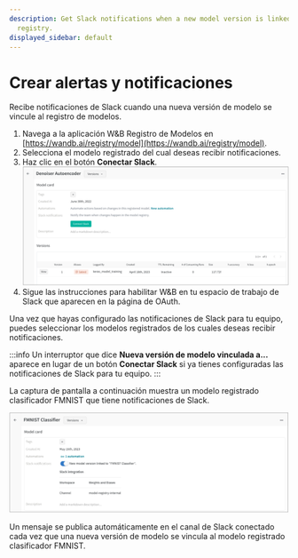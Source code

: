 ```yaml
---
description: Get Slack notifications when a new model version is linked to the model
  registry.
displayed_sidebar: default
---
```


# Crear alertas y notificaciones

<!-- # Notificaciones para nuevas versiones de modelo -->
Recibe notificaciones de Slack cuando una nueva versión de modelo se vincule al registro de modelos.


1. Navega a la aplicación W&B Registro de Modelos en [https://wandb.ai/registry/model](https://wandb.ai/registry/model).
2. Selecciona el modelo registrado del cual deseas recibir notificaciones.
3. Haz clic en el botón **Conectar Slack**.
    ![](/images/models/connect_to_slack.png)
4. Sigue las instrucciones para habilitar W&B en tu espacio de trabajo de Slack que aparecen en la página de OAuth.


Una vez que hayas configurado las notificaciones de Slack para tu equipo, puedes seleccionar los modelos registrados de los cuales deseas recibir notificaciones.

:::info
Un interruptor que dice **Nueva versión de modelo vinculada a...** aparece en lugar de un botón **Conectar Slack** si ya tienes configuradas las notificaciones de Slack para tu equipo.
:::

La captura de pantalla a continuación muestra un modelo registrado clasificador FMNIST que tiene notificaciones de Slack.

![](/images/models/conect_to_slack_fmnist.png)

Un mensaje se publica automáticamente en el canal de Slack conectado cada vez que una nueva versión de modelo se vincula al modelo registrado clasificador FMNIST.